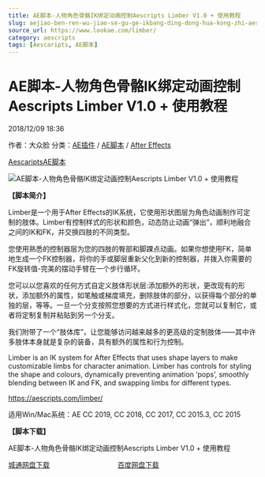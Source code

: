 ```yaml
---
title: AE脚本-人物角色骨骼IK绑定动画控制Aescripts Limber V1.0 + 使用教程
slug: aejiao-ben-ren-wu-jiao-se-gu-ge-ikbang-ding-dong-hua-kong-zhi-aescripts-limber-v1-0-shi-yong-jiao-cheng
source_url: https://www.lookae.com/limber/
category: aescripts
tags: [Aescaripts, AE脚本]
---
```

# AE脚本-人物角色骨骼IK绑定动画控制Aescripts Limber V1.0 + 使用教程

2018/12/09 18:36

作者：大众脸
分类：[AE插件](https://www.lookae.com/after-effects/aechajian/) / [AE脚本](https://www.lookae.com/after-effects/aescripts/) / [After Effects](https://www.lookae.com/after-effects/)

[Aescaripts](https://www.lookae.com/tag/aescaripts/)[AE脚本](https://www.lookae.com/tag/ae%e8%84%9a%e6%9c%ac/)

![AE脚本-人物角色骨骼IK绑定动画控制Aescripts Limber V1.0 + 使用教程](https://www.lookae.com/wp-content/uploads/2018/12/Limber.jpg "AE脚本-人物角色骨骼IK绑定动画控制Aescripts Limber V1.0 + 使用教程-LookAE.com")

**【脚本简介】**

Limber是一个用于After Effects的IK系统，它使用形状图层为角色动画制作可定制的肢体。Limber有控制样式的形状和颜色，动态防止动画“弹出”，顺利地融合之间的IK和FK，并交换四肢的不同类型。

您使用熟悉的控制器层为您的四肢的臀部和脚踝点动画。如果你想使用FK，简单地生成一个FK控制器，将你的手或脚层重新父化到新的控制器，并拨入你需要的FK旋转值-完美的摆动手臂在一个步行循环。

您可以以您喜欢的任何方式自定义肢体形状层:添加额外的形状，更改现有的形状，添加额外的属性，如笔触或梯度填充，删除肢体的部分，以获得每个部分的单独的层，等等。一旦一个分支按照您想要的方式进行样式化，您就可以复制它，或者将定制复制并粘贴到另一个分支。

我们附带了一个“肢体库”，让您能够访问越来越多的更高级的定制肢体——其中许多肢体本身就是复杂的装备，具有额外的属性和行为控制。

Limber is an IK system for After Effects that uses shape layers to make customizable limbs for character animation. Limber has controls for styling the shape and colours, dynamically preventing animation ‘pops’, smoothly blending between IK and FK, and swapping limbs for different types.

https://aescripts.com/limber/

适用Win/Mac系统：AE CC 2019, CC 2018, CC 2017, CC 2015.3, CC 2015

**【脚本下载】**

AE脚本-人物角色骨骼IK绑定动画控制Aescripts Limber V1.0 + 使用教程

[城通网盘下载](https://lookae.ctfile.com/fs/680462-323818611)                                   [百度网盘下载](https://pan.baidu.com/s/1WsJDPaCp-3a8MJVhHH-bug)
